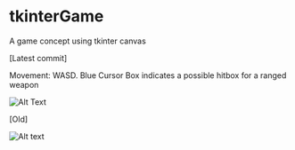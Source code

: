 # tkinterGame
A game concept using tkinter canvas

[Latest commit]

Movement: WASD. Blue Cursor Box indicates a possible hitbox for a ranged weapon 

![Alt Text](https://i.imgur.com/rZziICO.gif)

[Old]

![Alt text](https://i.imgur.com/yquFV0L.gif)
